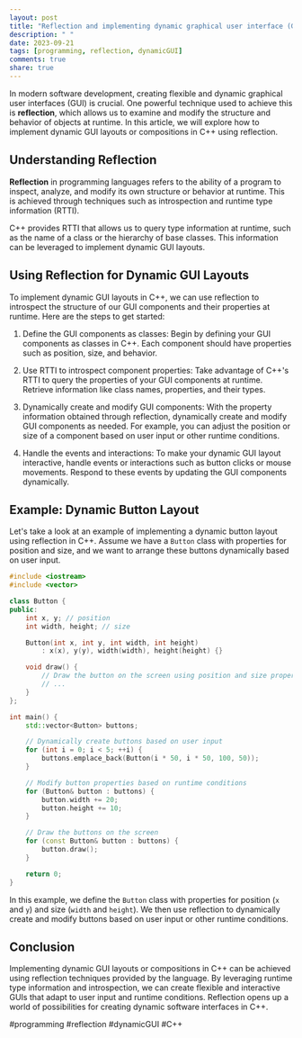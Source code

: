 ```yaml
---
layout: post
title: "Reflection and implementing dynamic graphical user interface (GUI) layout or composition in C++."
description: " "
date: 2023-09-21
tags: [programming, reflection, dynamicGUI]
comments: true
share: true
---
```


In modern software development, creating flexible and dynamic graphical user interfaces (GUI) is crucial. One powerful technique used to achieve this is **reflection**, which allows us to examine and modify the structure and behavior of objects at runtime. In this article, we will explore how to implement dynamic GUI layouts or compositions in C++ using reflection.

## Understanding Reflection

**Reflection** in programming languages refers to the ability of a program to inspect, analyze, and modify its own structure or behavior at runtime. This is achieved through techniques such as introspection and runtime type information (RTTI).

C++ provides RTTI that allows us to query type information at runtime, such as the name of a class or the hierarchy of base classes. This information can be leveraged to implement dynamic GUI layouts.

## Using Reflection for Dynamic GUI Layouts

To implement dynamic GUI layouts in C++, we can use reflection to introspect the structure of our GUI components and their properties at runtime. Here are the steps to get started:

1. Define the GUI components as classes: Begin by defining your GUI components as classes in C++. Each component should have properties such as position, size, and behavior.

2. Use RTTI to introspect component properties: Take advantage of C++'s RTTI to query the properties of your GUI components at runtime. Retrieve information like class names, properties, and their types.

3. Dynamically create and modify GUI components: With the property information obtained through reflection, dynamically create and modify GUI components as needed. For example, you can adjust the position or size of a component based on user input or other runtime conditions.

4. Handle the events and interactions: To make your dynamic GUI layout interactive, handle events or interactions such as button clicks or mouse movements. Respond to these events by updating the GUI components dynamically.

## Example: Dynamic Button Layout

Let's take a look at an example of implementing a dynamic button layout using reflection in C++. Assume we have a `Button` class with properties for position and size, and we want to arrange these buttons dynamically based on user input.

```cpp
#include <iostream>
#include <vector>

class Button {
public:
    int x, y; // position
    int width, height; // size

    Button(int x, int y, int width, int height)
        : x(x), y(y), width(width), height(height) {}

    void draw() {
        // Draw the button on the screen using position and size properties
        // ...
    }
};

int main() {
    std::vector<Button> buttons;

    // Dynamically create buttons based on user input
    for (int i = 0; i < 5; ++i) {
        buttons.emplace_back(Button(i * 50, i * 50, 100, 50));
    }

    // Modify button properties based on runtime conditions
    for (Button& button : buttons) {
        button.width += 20;
        button.height += 10;
    }

    // Draw the buttons on the screen
    for (const Button& button : buttons) {
        button.draw();
    }

    return 0;
}
```

In this example, we define the `Button` class with properties for position (`x` and `y`) and size (`width` and `height`). We then use reflection to dynamically create and modify buttons based on user input or other runtime conditions.

## Conclusion

Implementing dynamic GUI layouts or compositions in C++ can be achieved using reflection techniques provided by the language. By leveraging runtime type information and introspection, we can create flexible and interactive GUIs that adapt to user input and runtime conditions. Reflection opens up a world of possibilities for creating dynamic software interfaces in C++.

#programming #reflection #dynamicGUI #C++